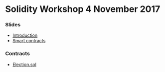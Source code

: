 # Solidity Workshop 4 November 2017

### Slides
- [Introduction]()
- [Smart contracts](https://docs.google.com/presentation/d/12-yw9b_ZblHs1mj2H9ToZMMSsamglONmIpFs1nl3y0U/edit#slide=id.p)

### Contracts

- [Election.sol](Election.sol)
